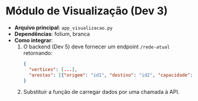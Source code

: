 # Módulo de Visualização (Dev 3)
- **Arquivo principal**: `app_visualizacao.py`
- **Dependências**: folium, branca
- **Como integrar**:
  1. O backend (Dev 5) deve fornecer um endpoint `/rede-atual` retornando:
     ```json
     {
       "vertices": [...],
       "arestas": [{"origem": "id1", "destino": "id2", "capacidade": 100, "fluxo_atual": 85}]
     }
     ```
  2. Substituir a função de carregar dados por uma chamada à API.